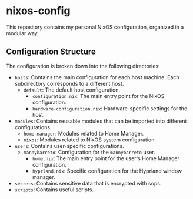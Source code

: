 # nixos-config

This repository contains my personal NixOS configuration, organized in a modular way.

## Configuration Structure

The configuration is broken down into the following directories:

-   `hosts`: Contains the main configuration for each host machine. Each subdirectory corresponds to a different host.
    -   `default`: The default host configuration.
        -   `configuration.nix`: The main entry point for the NixOS configuration.
        -   `hardware-configuration.nix`: Hardware-specific settings for the host.
-   `modules`: Contains reusable modules that can be imported into different configurations.
    -   `home-manager`: Modules related to Home Manager.
    -   `nixos`: Modules related to NixOS system configuration.
-   `users`: Contains user-specific configurations.
    -   `mannybarreto`: Configuration for the `mannybarreto` user.
        -   `home.nix`: The main entry point for the user's Home Manager configuration.
        -   `hyprland.nix`: Specific configuration for the Hyprland window manager.
-   `secrets`: Contains sensitive data that is encrypted with sops.
-   `scripts`: Contains useful scripts.